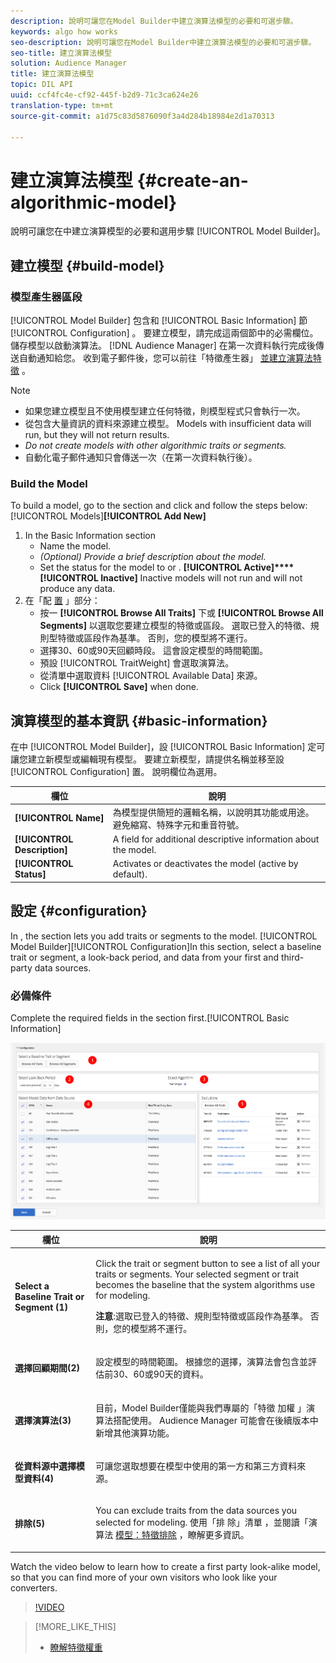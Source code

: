 ```yaml
---
description: 說明可讓您在Model Builder中建立演算法模型的必要和可選步驟。
keywords: algo how works
seo-description: 說明可讓您在Model Builder中建立演算法模型的必要和可選步驟。
seo-title: 建立演算法模型
solution: Audience Manager
title: 建立演算法模型
topic: DIL API
uuid: ccf4fc4e-cf92-445f-b2d9-71c3ca624e26
translation-type: tm+mt
source-git-commit: a1d75c83d5876090f3a4d284b18984e2d1a70313

---
```



# 建立演算法模型 {#create-an-algorithmic-model}

說明可讓您在中建立演算模型的必要和選用步驟 [!UICONTROL Model Builder]。

## 建立模型 {#build-model}

<!-- t_model_build.xml -->

### 模型產生器區段

[!UICONTROL Model Builder] 包含和 [!UICONTROL Basic Information] 節 [!UICONTROL Configuration] 。 要建立模型，請完成這兩個節中的必需欄位。 儲存模型以啟動演算法。 [!DNL Audience Manager] 在第一次資料執行完成後傳送自動通知給您。 收到電子郵件後，您可以前往「特徵產生器」 [並建立演算法特徵](../../features/traits/about-trait-builder.md) 。

>[!NOTE]
>
>* 如果您建立模型且不使用模型建立任何特徵，則模型程式只會執行一次。
>* 從包含大量資訊的資料來源建立模型。 Models with insufficient data will run, but they will not return results.
>* *Do not create models with other algorithmic traits or segments.*
>* 自動化電子郵件通知只會傳送一次（在第一次資料執行後）。


### Build the Model

To build a model, go to the  section and click  and follow the steps below:[!UICONTROL Models]**[!UICONTROL Add New]**

1. In the Basic Information section[](../../features/algorithmic-models/create-model.md#basic-information)
   * Name the model.
   * *(Optional) Provide a brief description about the model.*
   * Set the status for the model to  or . **[!UICONTROL Active]****[!UICONTROL Inactive]** Inactive models will not run and will not produce any data.
1. 在「配 [置](../../features/algorithmic-models/create-model.md#configuration) 」部分：
   * 按一 **[!UICONTROL Browse All Traits]** 下或 **[!UICONTROL Browse All Segments]** 以選取您要建立模型的特徵或區段。 選取已登入的特徵、規則型特徵或區段作為基準。 否則，您的模型將不運行。
   * 選擇30、60或90天回顧時段。 這會設定模型的時間範圍。
   * 預設 [!UICONTROL TraitWeight] 會選取演算法。
   * 從清單中選取資料 [!UICONTROL Available Data] 來源。
   * Click **[!UICONTROL Save]** when done.

## 演算模型的基本資訊 {#basic-information}

<!-- r_model_basic.xml -->

在中 [!UICONTROL Model Builder]，設 [!UICONTROL Basic Information] 定可讓您建立新模型或編輯現有模型。 要建立新模型，請提供名稱並移至設 [!UICONTROL Configuration] 置。 說明欄位為選用。

| 欄位 | 說明 |
|---|---|
| **[!UICONTROL Name]** | 為模型提供簡短的邏輯名稱，以說明其功能或用途。 避免縮寫、特殊字元和重音符號。 |
| **[!UICONTROL Description]** | A field for additional descriptive information about the model. |
| **[!UICONTROL Status]** | Activates or deactivates the model (active by default). |

## 設定 {#configuration}

In , the  section lets you add traits or segments to the model. [!UICONTROL Model Builder][!UICONTROL Configuration]In this section, select a baseline trait or segment, a look-back period, and data from your first and third-party data sources.

<!-- r_model_configuration.xml -->

### 必備條件

Complete the required fields in the  section first.[!UICONTROL Basic Information]

![](assets/lam_exclude_traits_numbered.png)

<table id="table_7A6BE5E5498D4776A30323B743954150"> 
 <thead> 
  <tr> 
   <th colname="col1" class="entry"> 欄位 </th> 
   <th colname="col2" class="entry"> 說明 </th> 
  </tr> 
 </thead>
 <tbody> 
  <tr> 
   <td colname="col1"> <p><b>Select a Baseline Trait or Segment (1)</b> </p> </td> 
   <td colname="col2"> <p>Click the trait or segment button to see a list of all your traits or segments. Your selected segment or trait becomes the baseline that the system algorithms use for modeling. </p> <p> <p><b>注意</b>:選取已登入的特徵、規則型特徵或區段作為基準。 否則，您的模型將不運行。 </p> </p> </td> 
  </tr> 
  <tr> 
   <td colname="col1"> <p><b>選擇回顧期間(2)</b> </p> </td> 
   <td colname="col2"> <p>設定模型的時間範圍。 根據您的選擇，演算法會包含並評估前30、60或90天的資料。 </p> </td> 
  </tr> 
  <tr> 
   <td colname="col1"> <p><b>選擇演算法(3)</b> </p> </td> 
   <td colname="col2"> <p>目前，Model Builder僅能與我們專屬的「特徵 <span class="keyword"> 加權</span> 」演算法搭配使用。 <span class="keyword"> Audience Manager</span> 可能會在後續版本中新增其他演算功能。 </p> </td>
  </tr>
  <tr> 
   <td colname="col1"> <p><b>從資料源中選擇模型資料(4)</b> </p> </td> 
   <td colname="col2"> <p>可讓您選取想要在模型中使用的第一方和第三方資料來源。 </p> </td>
  </tr> 
  <tr> 
   <td colname="col1"> <p><b>排除(5)</b> </p> </td> 
   <td colname="col2"> <p>You can exclude traits from the data sources you selected for modeling. 使用「排 <span class="wintitle"> 除」清單</span> ，並閱讀「演算法 <a href="../../features/algorithmic-models/trait-exclusion-algo-models.md"> 模型：特徵排除</a> ，瞭解更多資訊。 </p> </td>
  </tr> 
 </tbody>
</table>

Watch the video below to learn how to create a first party look-alike model, so that you can find more of your own visitors who look like your converters.

>[!VIDEO](https://video.tv.adobe.com/v/23504/?captions=chi_hant)

>[!MORE_LIKE_THIS]
>
>* [瞭解特徵權重](../../features/algorithmic-models/understanding-models.md#understanding-traitweight)


